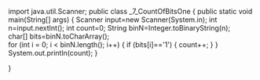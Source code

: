 import java.util.Scanner;
public class _7_CountOfBitsOne {
	public static void main(String[] args) {
		Scanner input=new Scanner(System.in);
		int n=input.nextInt();
		int count=0;
		String binN=Integer.toBinaryString(n);		
		char[] bits=binN.toCharArray();		
		for (int i = 0; i < binN.length(); i++) {
			if (bits[i]=='1') {
				count++;
			}
		}
		System.out.println(count);
	}

}

